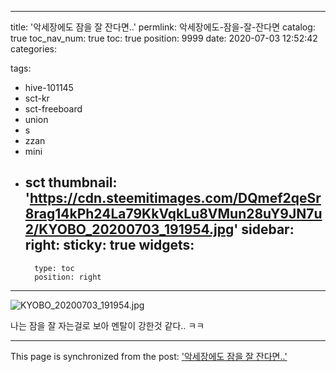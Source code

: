 
---
title: '악세장에도 잠을 잘 잔다면..'
permlink: 악세장에도-잠을-잘-잔다면
catalog: true
toc_nav_num: true
toc: true
position: 9999
date: 2020-07-03 12:52:42
categories:

tags:
- hive-101145
- sct-kr
- sct-freeboard
- union
- s
- zzan
- mini
- sct
thumbnail: 'https://cdn.steemitimages.com/DQmef2qeSr8rag14kPh24La79KkVqkLu8VMun28uY9JN7u2/KYOBO_20200703_191954.jpg'
sidebar:
    right:
        sticky: true
widgets:
    -
        type: toc
        position: right
---


![KYOBO_20200703_191954.jpg](https://cdn.steemitimages.com/DQmef2qeSr8rag14kPh24La79KkVqkLu8VMun28uY9JN7u2/KYOBO_20200703_191954.jpg)

나는 잠을 잘 자는걸로 보아
멘탈이 강한것 같다.. ㅋㅋ

- - -

This page is synchronized from the post: ['악세장에도 잠을 잘 잔다면..'](https://steempeak.com/@jacobyu/9eghu)
